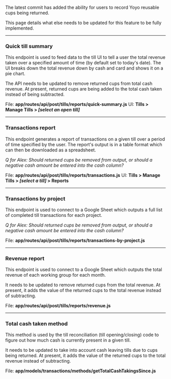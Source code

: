 The latest commit has added the ability for users to record Yoyo reusable cups being returned.

This page details what else needs to be updated for this feature to be fully implemented.

---

### Quick till summary

This endpoint is used to feed data to the till UI to tell a user the total revenue taken over a specified amount of time (by default set to today's date). The UI breaks down the total revenue down by cash and card and shows it on a pie chart.

The API needs to be updated to remove returned cups from total cash revenue. At present, returned cups are being added to the total cash taken instead of being subtracted.

File: **app/routes/api/post/tills/reports/quick-summary.js**
UI: **Tills > Manage Tills > *[select an open till]***

---

### Transactions report

This endpoint generates a report of transactions on a given till over a period of time specified by the user. The report's output is in a table format which can then be downloaded as a spreadsheet.

*Q for Alex: Should returned cups be removed from output, or should a negative cash amount be entered into the cash column?*

File: **app/routes/api/post/tills/reports/transactions.js**
UI: **Tills > Manage Tills > *[select a till]* > Reports**

---

### Transactions by project

This endpoint is used to connect to a Google Sheet which outputs a full list of completed till transactions for each project.

*Q for Alex: Should returned cups be removed from output, or should a negative cash amount be entered into the cash column?*

File: **app/routes/api/post/tills/reports/transactions-by-project.js**

---

### Revenue report

This endpoint is used to connect to a Google Sheet which outputs the total revenue of each working group for each month.

It needs to be updated to remove returned cups from the total revenue. At present, it adds the value of the returned cups to the total revenue instead of subtracting.

File: **app/routes/api/post/tills/reports/revenue.js**

---

### Total cash taken method

This method is used by the till reconciliation (till opening/closing) code to figure out how much cash is currently present in a given till.

It needs to be updated to take into account cash leaving tills due to cups being returned. At present, it adds the value of the returned cups to the total revenue instead of subtracting.

File: **app/models/transactions/methods/getTotalCashTakingsSince.js**
